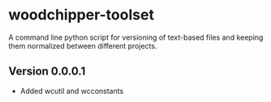 # woodchipper-toolset
A command line python script for versioning of text-based files and keeping them normalized between different projects.

## Version 0.0.0.1
- Added wcutil and wcconstants
